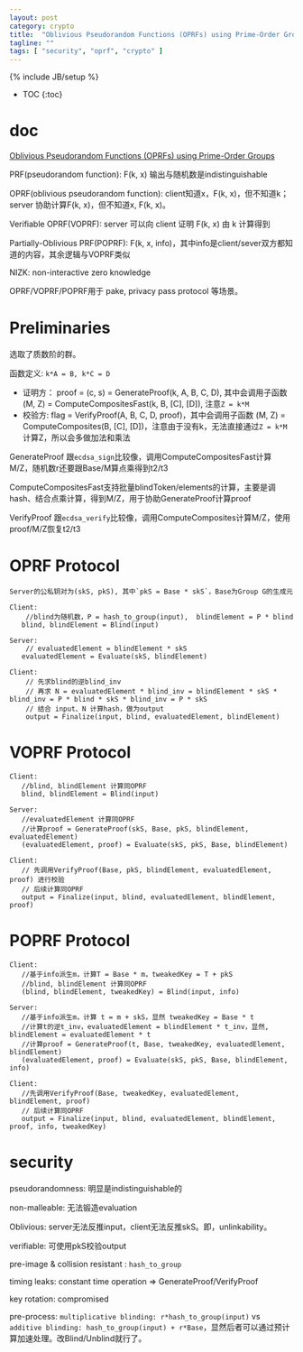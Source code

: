 ```yaml
---
layout: post
category: crypto
title:  "Oblivious Pseudorandom Functions (OPRFs) using Prime-Order Groups"
tagline: ""
tags: [ "security", "oprf", "crypto" ] 
---
```

{% include JB/setup %}

* TOC
{:toc}

# doc

[Oblivious Pseudorandom Functions (OPRFs) using Prime-Order Groups](https://datatracker.ietf.org/doc/draft-irtf-cfrg-voprf)

PRF(pseudorandom function): F(k, x) 输出与随机数是indistinguishable

OPRF(oblivious pseudorandom function): client知道x，F(k, x)，但不知道k；server 协助计算F(k, x)，但不知道x, F(k, x)。

Verifiable OPRF(VOPRF): server 可以向 client 证明 F(k, x) 由 k 计算得到

Partially-Oblivious PRF(POPRF): F(k, x, info)，其中info是client/sever双方都知道的内容，其余逻辑与VOPRF类似

NIZK: non-interactive zero knowledge

OPRF/VOPRF/POPRF用于 pake, privacy pass protocol 等场景。

# Preliminaries

选取了质数阶的群。

函数定义: `k*A = B, k*C = D`
- 证明方： proof = (c, s) = GenerateProof(k, A, B, C, D),  其中会调用子函数 (M, Z) = ComputeCompositesFast(k, B, [C], [D]), 注意`Z = k*M`
- 校验方:  flag = VerifyProof(A, B, C, D, proof)，其中会调用子函数 (M, Z) = ComputeComposites(B, [C], [D])，注意由于没有k，无法直接通过`Z = k*M`计算Z，所以会多做加法和乘法

GenerateProof 跟`ecdsa_sign`比较像，调用ComputeCompositesFast计算M/Z，随机数r还要跟Base/M算点乘得到t2/t3

ComputeCompositesFast支持批量blindToken/elements的计算，主要是调hash、结合点乘计算，得到M/Z，用于协助GenerateProof计算proof

VerifyProof 跟`ecdsa_verify`比较像，调用ComputeComposites计算M/Z，使用proof/M/Z恢复t2/t3


# OPRF Protocol

    Server的公私钥对为(skS, pkS), 其中`pkS = Base * skS`，Base为Group G的生成元

    Client:
        //blind为随机数，P = hash_to_group(input),  blindElement = P * blind
       blind, blindElement = Blind(input) 

    Server:
        // evaluatedElement = blindElement * skS
       evaluatedElement = Evaluate(skS, blindElement)  

    Client:
        // 先求blind的逆blind_inv
        // 再求 N = evaluatedElement * blind_inv = blindElement * skS * blind_inv = P * blind * skS * blind_inv = P * skS
        // 结合 input、N 计算hash，做为output
        output = Finalize(input, blind, evaluatedElement, blindElement) 

#  VOPRF Protocol

    Client:
       //blind, blindElement 计算同OPRF
       blind, blindElement = Blind(input) 

    Server:
       //evaluatedElement 计算同OPRF
       //计算proof = GenerateProof(skS, Base, pkS, blindElement, evaluatedElement)
       (evaluatedElement, proof) = Evaluate(skS, pkS, Base, blindElement)  

    Client:
       // 先调用VerifyProof(Base, pkS, blindElement, evaluatedElement, proof) 进行校验
       // 后续计算同OPRF
       output = Finalize(input, blind, evaluatedElement, blindElement, proof)

# POPRF Protocol
    
    Client: 
       //基于info派生m，计算T = Base * m，tweakedKey = T + pkS
       //blind, blindElement 计算同OPRF
       (blind, blindElement, tweakedKey) = Blind(input, info)
    
    Server:
       //基于info派生m，计算 t = m + skS，显然 tweakedKey = Base * t
       //计算t的逆t_inv，evaluatedElement = blindElement * t_inv，显然, blindElement = evaluatedElement * t
       //计算proof = GenerateProof(t, Base, tweakedKey, evaluatedElement, blindElement)
       (evaluatedElement, proof) = Evaluate(skS, pkS, Base, blindElement, info)

    Client:
       //先调用VerifyProof(Base, tweakedKey, evaluatedElement, blindElement, proof)
       // 后续计算同OPRF
       output = Finalize(input, blind, evaluatedElement, blindElement, proof, info, tweakedKey)

# security

pseudorandomness: 明显是indistinguishable的

non-malleable: 无法锻造evaluation

Oblivious: server无法反推input，client无法反推skS。即，unlinkability。

verifiable: 可使用pkS校验output

pre-image & collision resistant : `hash_to_group`

timing leaks: constant time operation => GenerateProof/VerifyProof

key rotation: compromised

pre-process: `multiplicative blinding: r*hash_to_group(input)`  vs  ` additive blinding: hash_to_group(input) + r*Base`，显然后者可以通过预计算加速处理。改Blind/Unblind就行了。
